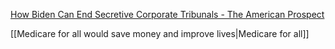 [How Biden Can End Secretive Corporate Tribunals - The American Prospect](https://prospect.org/world/2023-02-02-investor-state-dispute-settlement/)

[[Medicare for all would save money and improve lives|Medicare for all]]